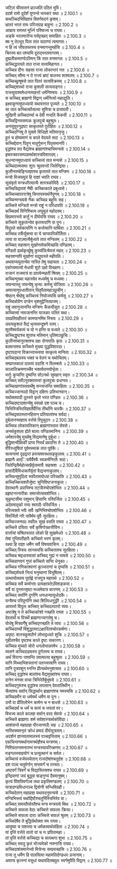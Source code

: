 

  
जटिलं चीरवसनं प्राञ्जलिं पतितं भुवि।  
ददर्श रामो दुर्दर्शं युगान्ते भास्करं यथा ॥ 2.100.1 ॥   
कथञ्चिदभिविज्ञाय विवर्णवदनं कृशम्।  
भ्रातरं भरतं रामः परिजग्राह बाहुना ॥ 2.100.2 ॥   
आघ्राय रामस्तं मूर्ध्नि परिष्वज्य च राघवः।  
अङ्के भरतमारोप्य पर्यपृच्छत् समाहितः ॥ 2.100.3 ॥   
क्व नु तेऽभूत् पिता तात यदरण्यं त्वमागतः।  
न हि त्वं जीवतस्तस्य वनमागन्तुमर्हसि ॥ 2.100.4 ॥   
चिरस्य बत पश्यामि दूराद्भरतमागतम्।  
दुष्प्रतीकमरण्येऽस्मिन् किं तात वनमागतः ॥ 2.100.5 ॥   
कच्चिद्धारयते तात राजा यत्त्वमिहागतः।  
कच्चिन्न दीनः सहसा राजा लोकान्तरं गतः ॥ 2.100.6 ॥   
कच्चित् सौम्य न ते राज्यं भ्रष्टं बालस्य शाश्वतम् ॥ 2.100.7 ॥   
कच्चिच्छुश्रूषसे तात पितरं सत्यविक्रमम् ॥ 2.100.8 ॥   
कच्चिद्दशरथो राजा कुशली सत्यसङ्गरः।  
राजसूयाश्वमेधानामाहर्त्ता धर्मनिश्चयः ॥ 2.100.9 ॥   
स कच्चिद् ब्राह्मणो विद्वान् धर्मनित्यो महाद्युतिः।  
इक्ष्वाकूणामुपाध्यायो यथावत्तात पूज्यते ॥ 2.100.10 ॥   
सा तात कच्चित्कौसल्या सुमित्रा च प्रजावती।  
सुखिनी कच्चिदार्य्या च देवी नन्दति कैकयी ॥ 2.100.11 ॥   
कच्चिद्विनयसम्पन्नः कुलपुत्रो बहुश्रुतः।  
अनसूयुरनुद्रष्टा सत्कृतस्ते पुरोहितः ॥ 2.100.12 ॥   
कच्चिदग्निषु ते युक्तो विधिज्ञो मतिमानृजुः।  
हुतं च होष्यमाणं च काले वेदयते सदा ॥ 2.100.13 ॥   
कच्चिद्देवान् पितॄन् मातॄर्गुरून् पितृसमानपि।  
वृद्धांश्च तत वैद्यांश्च ब्राह्मणांश्चाभिमन्यसे ॥ 2.100.14 ॥   
इष्वस्त्रवरसम्पन्नमर्थशास्त्रविशारदम्।  
सुधन्वानमुपाध्यायं कच्चित्त्वं तात मन्यसे ॥ 2.100.15 ॥   
कच्चिदात्मसमाः शूराः श्रुतवन्तो जितेन्द्रियाः।  
कुलीनाश्चेङ्गितज्ञाश्च कृतास्ते तात मन्त्रिणः ॥ 2.100.16 ॥   
मन्त्रो विजयमूलं हि राज्ञां भवति राघव।  
सुसंवृतो मन्त्रधरैरमात्यैः शास्त्रकोविदैः ॥ 2.100.17 ॥   
कच्चिन्निद्रावशं नैषीः कच्चित्काले प्रबुध्यसे।  
कच्चिच्चापररात्रेषु चिन्तयस्यर्थनैपुणम् ॥ 2.100.18 ॥   
कच्चिन्मन्त्रयसे नैकः कच्चिन्न बहुभिः सह।  
कच्चित्ते मन्त्रितो मन्त्रो राष्ट्रं न परिधावति ॥ 2.100.19 ॥   
कच्चिदर्थं विनिश्चित्य लघुमूलं महोदयम्।  
क्षिप्रमारभसे कर्त्तुं न दीर्घयसि राघव ॥ 2.100.20 ॥   
कच्चित्ते सुकृतान्येव कृतरूपाणि वा पुनः।  
विदुस्ते सर्वकार्याणि न कर्त्तव्यानि पार्थिवाः ॥ 2.100.21 ॥   
कच्चिन्न तर्कैर्युक्त्या वा ये चाप्यपरिकीर्तिताः।  
त्वया वा वाऽमात्यैर्बुध्यते तात मन्त्रितम् ॥ 2.100.22 ॥   
कच्चित् सहस्रान् मूर्खाणामेकमिच्छसि पण्डितम्।  
पण्डितो ह्यर्थकृच्छ्रेषु कुर्य्यान्निःश्रेयसं महत् ॥ 2.100.23 ॥   
सहस्राण्यपि मूर्खाणां यद्युपास्ते महीपतिः।  
अथवाप्ययुतान्येव नास्ति तेषु सहायता ॥ 2.100.24 ॥   
एकोप्यमात्यो मेधावी शूरो दक्षो विचक्षणः।  
राजानं राजमात्रं वा प्रापयेन्महतीं श्रियम् ॥ 2.100.25 ॥   
कच्चिन्मुख्या महत्स्वेव मध्यमेषु च मध्यमाः।  
जघन्यास्तु जघन्येषु भृत्याः कर्मसु योजिताः ॥ 2.100.26 ॥   
अमात्यानुपधातीतान् पितृपैतामहाञ्छुचीन्।  
श्रेष्ठान् श्रेष्ठेषु कच्चित्त्वं नियोजयसि कर्मसु ॥ 2.100.27 ॥   
कच्चिन्नोग्रेण दण्डेन भृशमुद्वेजितप्रजम्।  
राष्ट्रं तवानुजानन्ति मन्त्रिणः कैकयीसुत ॥ 2.100.28 ॥   
कच्चित्त्वां नावजानन्ति याजकाः पतितं यथा।  
उग्रप्रतिग्रहीतारं कामयानमिव स्त्रियः ॥ 2.100.29 ॥   
उपायकुशलं वैद्यं भृत्यसन्दूषणे रतम्।  
शूरमैश्वर्यकामं च यो न हन्ति स वध्यते ॥ 2.100.30 ॥   
कच्चिद्धृष्टश्च शूरश्च मतिमान् धृतिमाञ्छुचिः।  
कुलीनश्चानुरक्तश्च दक्षः सेनापतिः कृतः ॥ 2.100.31 ॥   
बलवन्तश्च कच्चित्ते मुख्या युद्धविशारदाः।  
दृष्टापदाना विक्रान्तास्त्वया सत्कृत्य मानिताः ॥ 2.100.32 ॥   
कच्चिद्बलस्य भक्तं च वेतनं च यथोचितम्।  
सम्प्राप्तकालं दातव्यं ददासि न विलम्बसे ॥ 2.100.33 ॥   
कालातिक्रमणाच्चैव भक्तवेतनयोर्भृताः।  
भर्त्तुः कुप्यन्ति दुष्यन्ति सोऽनर्थः सुमहान् स्मृतः ॥ 2.100.34 ॥   
कच्चित् सर्वेऽनुरक्तास्त्वां कुलपुत्राः प्रधानतः।  
कच्चित्प्राणांस्तवार्थेषु सन्त्यजन्ति समाहिताः ॥ 2.100.35 ॥   
कच्चिज्जानपदो विद्वान् दक्षिणः प्रतिभानवान्।  
यथोक्तवादी दूतस्ते कृतो भरत पण्डितः ॥ 2.100.36 ॥   
कच्चिदष्टादशान्येषु स्वपक्षे दश पञ्च च।  
त्रिभिस्त्रिभिरविज्ञातैर्वेत्सि तीर्थानि चारकैः ॥ 2.100.37 ॥   
कच्चिद्व्यपास्तानहितान् प्रतियातांश्च सर्वदा।  
दुर्बलाननवज्ञाय वर्त्तसे रिपुसूदन ॥ 2.100.38 ॥   
कच्चिन्न लोकायतिकान् ब्राह्मणांस्तात सेवसे।  
अनर्थकुशला ह्येते बालाः पण्डितमानिनः ॥ 2.100.39 ॥   
धर्मशास्त्रेषु मुख्येषु विद्यमानेषु दुर्बुधाः।  
बुद्धिमान्वीक्षिकीं प्राप्य निरर्थं प्रवदन्ति ते ॥ 2.100.40 ॥   
वीरैरध्युषितां पूर्वमस्माकं तात पूर्वकैः।  
सत्यनामां दृढद्वारां हस्त्यश्वरथसङ्कुलाम् ॥ 2.100.41 ॥   
ब्राह्मणैः क्षत्ित्रयैर्वैश्यैः स्वकर्मनिरतैः सदा।  
जितेन्द्रियैर्महोत्साहैर्वृतामार्यैः सहस्रशः ॥ 2.100.42 ॥   
प्रासादैर्विविधाकारैर्वृतां वैद्यजनाकुलाम्।  
कच्चित्सुमुदितां स्फीतामयोध्यां परिरक्षसि ॥ 2.100.43 ॥   
कच्चिच्चित्यशतैर्जुष्टः सुनिविष्टजनाकुलः।  
देवस्थानैः प्रपाभिश्च तटाकैश्चोपशोभितः ॥ 2.100.44 ॥   
प्रहृष्टनरनारीकः समाजोत्सवशोभितः।  
सुकृष्टसीमा पशुमान् हिंसाभिः परिवर्जितः ॥ 2.100.45 ॥   
अदेवमातृको रम्यः श्वापदैः परिवर्जितः।  
परित्यक्तो भयैः सर्वैः खनिभिश्चोपशोभितः ॥ 2.100.46 ॥   
विवर्जितो नरैः पापैर्मम पूर्वैः सुरक्षितः।  
कच्चिज्जनपदः स्फीतः सुखं वसति राघव ॥ 2.100.47 ॥   
कच्चित्ते दयिताः सर्वे कृषिगोरक्षजीविनः।  
वार्त्तायां संश्रितस्तात लोको हि सुखमेधते ॥ 2.100.48 ॥   
तेषां गुप्तिपरीहारैः कच्चित्ते भरणं कृतम्।  
रक्ष्या हि राज्ञा धर्मेण सर्वे विषयवासिनः ॥ 2.100.49 ॥   
कच्चित् स्त्रियः सान्त्वयसि कच्चित्ताश्च सुरक्षिताः।  
कच्चिन्न श्रद्दधास्यासां कच्चिद् गुह्यं न भाषसे ॥ 2.100.50 ॥   
कच्चिन्नागवनं गुप्तं कच्चित्ते सन्ति धेनुकाः।  
कच्चिन्न गणिकाश्वानां कुञ्जराणां च तृप्यसि ॥ 2.100.51 ॥   
कच्चिद्दर्शयसे नित्यं मनुष्याणां विभूषितम्।  
उत्थायोत्थाय पूर्वाह्णे राजपुत्र महापथे ॥ 2.100.52 ॥   
कच्चिन्न सर्वे कर्मान्ताः प्रत्यक्षास्तेऽविशङ्कया।  
सर्वे वा पुनरुत्सृष्टा मध्यमेवात्र कारणम् ॥ 2.100.53 ॥   
कच्चित् सर्वाणि दुर्गाणि धनधान्यायुधोदकैः।  
यन्त्रैश्च परिपूर्णानि तथा शिल्पिधनुर्द्धरै ॥ 2.100.54 ॥   
आयस्ते विपुलः कच्चित् कच्चिदल्पतरो व्ययः।  
अपात्रेषु न ते कच्चित्कोशो गच्छति राघव ॥ 2.100.55 ॥   
देवतार्थे च पित्रर्थे ब्राह्मणाभ्यागतेषु च।  
योधेषु मित्रवर्गेषु कच्चिद्गच्छति ते व्ययः ॥ 2.100.56 ॥   
कच्चिदार्य्यो विशुद्धात्माऽऽक्षारितश्चोरकर्मणा।  
अपृष्टः शास्त्रकुशलैर्न लोभाद्वध्यते शुचिः ॥ 2.100.57 ॥   
गृहीतश्चैव पृष्टश्च काले दृष्टः सकारणः।  
कच्चिन्न मुच्यते चोरो धनलोभान्नरर्षभ ॥ 2.100.58 ॥   
व्यसने कच्चिदाढ्यस्य दुर्गतस्य च राघव।  
अर्थं विरागाः पश्यन्ति तवामात्या बहुश्रुताः ॥ 2.100.59 ॥   
यानि मिथ्याभिशस्तानां पतन्त्यस्राणि राघव।  
तानि पुत्रपशून् घ्नन्ति प्रीत्यर्थमनुशासतः ॥ 2.100.60 ॥   
कच्चिद् वृद्धांश्च बालांश्च वैद्यमुख्यांश्च राघव।  
दानेन मनसा वाचा त्रिभिरेतैर्बुभूषसे ॥ 2.100.61 ॥   
कच्चिद्गुरूंश्च वृद्धांश्च तापसान् देवतातिथीन्।  
चैत्यांश्च सर्वान् सिद्धार्थान् ब्राह्मणांश्च नमस्यसि ॥ 2.100.62 ॥   
कच्चिदर्थेन वा धर्ममर्थं धर्मेण वा पुनः।  
उभौ वा प्रीतिलोभेन कामेन च न बाधसे ॥ 2.100.63 ॥   
कच्चिदर्थं च धर्मं च कामं च जयतां वर।  
विभज्य काले कालज्ञ सर्वान् वरद सेवसे ॥ 2.100.64 ॥   
कच्चित्ते ब्राह्मणाः शर्म सर्वशास्त्रार्थकोविदाः।  
आशंसन्ते महाप्राज्ञ पौरजानपदैः सह ॥ 2.100.65 ॥   
नास्तिक्यमनृतं क्रोधं प्रमादं दीर्घसूत्रताम्।  
अदर्शनं ज्ञानवतामालस्यं पञ्चवृत्तिताम् ॥ 2.100.66 ॥   
एकचिन्तनमर्थानामनर्थज्ञैश्च मन्त्रणम्।  
निश्चितानामनारम्भं मन्त्रस्यापरिरक्षणम् ॥ 2.100.67 ॥   
मङ्गलस्याप्रयोगं च प्रत्युत्थानं च सर्वतः।  
कच्चित्त्वं वर्जयस्येतान् राजदोषांश्चतुर्दश ॥ 2.100.68 ॥   
दश पञ्च चतुर्वर्गान् सप्तवर्गं च तत्त्वतः।  
अष्टवर्गं त्रिवर्गं च विद्यास्तिस्रश्च राघव ॥ 2.100.69 ॥   
इन्द्रियाणां जयं बुद्ध्वा षाङ्गुण्यं दैवमानुषम्।  
कृत्यं विंशतिवर्गञ्च तथा प्रकृतिमण्डलम् ॥ 2.100.70 ॥   
यात्रादण्डविधानञ्च द्वियोनी सन्धिविग्रहौ।  
कच्चिदेतान् महाप्राज्ञ यथावदनुमन्यसे ॥ 2.100.71 ॥   
मन्त्रिभिस्त्वं यथोद्दिष्टैश्चतुर्भिस्त्रिभिरेव वा।  
कच्चित् समस्तैर्व्यस्तैश्च मन्त्र मन्त्रयसे मिथः ॥ 2.100.72 ॥   
कच्चित्ते सफला वेदाः कच्चित्ते सफलाः क्रियाः।  
कच्चित्ते सफला दाराः कच्चित्ते सफलं श्रुतम् ॥ 2.100.73 ॥   
कच्चिदेषैव ते बुद्धिर्यथोक्ता मम राघव।  
आयुष्या च यशस्या च धर्मकामार्थसंहिता ॥ 2.100.74 ॥   
यां वृत्तिं वर्त्तते तातो यां च नः प्रपितामहाः।  
तां वृत्तिं वर्त्तसे कच्चिद्या च सत्पथगा शुभा ॥ 2.100.75 ॥   
कच्चित् स्वादु कृतं भोज्यमेको नाश्नासि राघव।  
कच्चिदाशंसमानेभ्यो मित्रेभ्यः सम्प्रयच्छसि ॥ 2.100.76 ॥   
राजा तु धर्मेण हि पालयित्वा महामतिर्दण्डधरः प्रजानाम्।  
अवाप्य कृत्स्नां वसुधां यथावदितश्च्युतः स्वर्गमुपैति विद्वान् ॥ 2.100.77 ॥   
